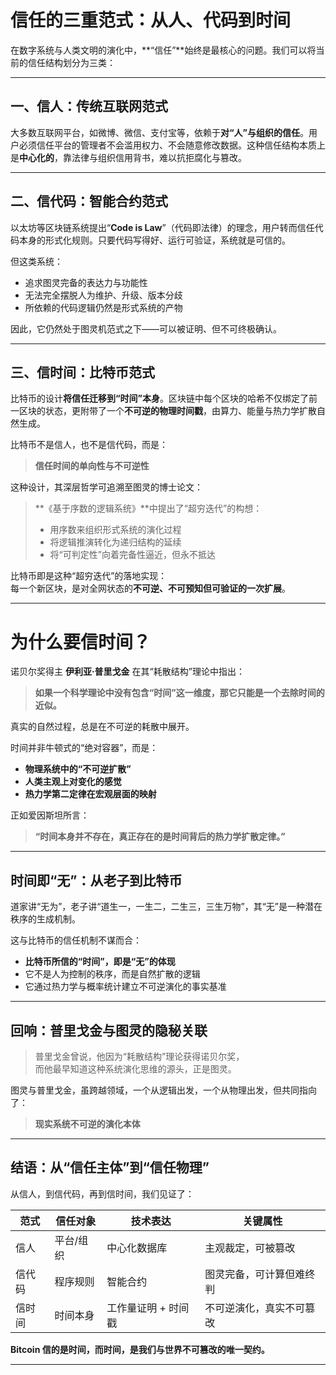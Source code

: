 # 信任的三重范式：从人、代码到时间

在数字系统与人类文明的演化中，**“信任”**始终是最核心的问题。我们可以将当前的信任结构划分为三类：

---

## 一、信人：传统互联网范式

大多数互联网平台，如微博、微信、支付宝等，依赖于**对“人”与组织的信任**。用户必须信任平台的管理者不会滥用权力、不会随意修改数据。这种信任结构本质上是**中心化的**，靠法律与组织信用背书，难以抗拒腐化与篡改。

---

## 二、信代码：智能合约范式

以太坊等区块链系统提出“**Code is Law**”（代码即法律）的理念，用户转而信任代码本身的形式化规则。只要代码写得好、运行可验证，系统就是可信的。

但这类系统：

- 追求图灵完备的表达力与功能性
- 无法完全摆脱人为维护、升级、版本分歧
- 所依赖的代码逻辑仍然是形式系统的产物

因此，它仍然处于图灵机范式之下——可以被证明、但不可终极确认。

---

## 三、信时间：比特币范式

比特币的设计**将信任迁移到“时间”本身**。区块链中每个区块的哈希不仅绑定了前一区块的状态，更附带了一个**不可逆的物理时间戳**，由算力、能量与热力学扩散自然生成。

比特币不是信人，也不是信代码，而是：

> **信任时间的单向性与不可逆性**

这种设计，其深层哲学可追溯至图灵的博士论文：

> **《基于序数的逻辑系统》**中提出了“超穷迭代”的构想：
>
> - 用序数来组织形式系统的演化过程
> - 将逻辑推演转化为递归结构的延续
> - 将“可判定性”向着完备性逼近，但永不抵达

比特币即是这种“超穷迭代”的落地实现：  
每一个新区块，是对全网状态的**不可逆、不可预知但可验证的一次扩展**。

---

# 为什么要信时间？

诺贝尔奖得主 **伊利亚·普里戈金** 在其“耗散结构”理论中指出：

> **如果一个科学理论中没有包含“时间”这一维度，那它只能是一个去除时间的近似。**

真实的自然过程，总是在不可逆的耗散中展开。

时间并非牛顿式的“绝对容器”，而是：

- **物理系统中的“不可逆扩散”**
- **人类主观上对变化的感觉**
- **热力学第二定律在宏观层面的映射**

正如爱因斯坦所言：

> **“时间本身并不存在，真正存在的是时间背后的热力学扩散定律。”**

---

## 时间即“无”：从老子到比特币

道家讲“无为”，老子讲“道生一，一生二，二生三，三生万物”，其“无”是一种潜在秩序的生成机制。

这与比特币的信任机制不谋而合：

- **比特币所信的“时间”，即是“无”的体现**
- 它不是人为控制的秩序，而是自然扩散的逻辑
- 它通过热力学与概率统计建立不可逆演化的事实基准

---

## 回响：普里戈金与图灵的隐秘关联

> 普里戈金曾说，他因为“耗散结构”理论获得诺贝尔奖，  
> 而他最早知道这种系统演化思维的源头，正是图灵。

图灵与普里戈金，虽跨越领域，一个从逻辑出发，一个从物理出发，但共同指向了：

> **现实系统不可逆的演化本体**

---

## 结语：从“信任主体”到“信任物理”

从信人，到信代码，再到信时间，我们见证了：

| 范式       | 信任对象 | 技术表达          | 关键属性              |
|------------|-----------|-------------------|-----------------------|
| 信人       | 平台/组织 | 中心化数据库       | 主观裁定，可被篡改     |
| 信代码     | 程序规则 | 智能合约           | 图灵完备，可计算但难终判 |
| 信时间     | 时间本身 | 工作量证明 + 时间戳 | 不可逆演化，真实不可篡改 |

**Bitcoin 信的是时间，而时间，是我们与世界不可篡改的唯一契约。**

---
